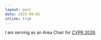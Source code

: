 ```yaml
---
layout: post
date: 2025-09-02
inline: true
---
```

I am serving as an Area Chair for <a href="https://cvpr.thecvf.com/Conferences/2026">CVPR 2026</a>.
